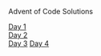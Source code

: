 Advent of Code Solutions

[Day 1](https://github.com/MichaelFroeschen/aoc/tree/main/scripts/day1)  
[Day 2](https://github.com/MichaelFroeschen/aoc/tree/main/scripts/day2)  
[Day 3](https://github.com/MichaelFroeschen/aoc/tree/main/scripts/day3)
[Day 4](https://github.com/MichaelFroeschen/aoc/tree/main/scripts/day4)
